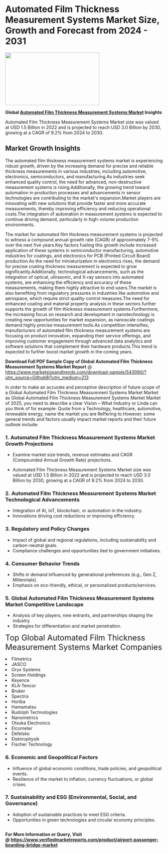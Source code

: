 <H1>Automated Film Thickness Measurement Systems Market Size, Growth and Forecast from 2024 - 2031</H1><img class="aligncenter size-medium wp-image-584254" src="https://thirdeyenews.in/wp-content/uploads/2024/09/Global-Market-Research-300x168.jpeg" alt="" width="300" height="168" /><p><strong>Global&nbsp;<a href="https://www.marketsizeandtrends.com/download-sample/543090/?utm_source=Github8j?utm_medium=213">Automated Film Thickness Measurement Systems Market</a> Insights</strong></p><p>Automated Film Thickness Measurement Systems Market size was valued at USD 1.5 Billion in 2022 and is projected to reach USD 3.0 Billion by 2030, growing at a CAGR of 9.2% from 2024 to 2030.</p><p><h2>Market Growth Insights</h2> <p>The automated film thickness measurement systems market is experiencing robust growth, driven by the increasing demand for precise and reliable thickness measurements in various industries, including automotive, electronics, semiconductors, and manufacturing.As industries seek enhanced quality control, the need for advanced, non-destructive measurement systems is rising.Additionally, the growing trend toward automation in production processes and advancements in sensor technologies are contributing to the market's expansion.Market players are innovating with new solutions that provide faster and more accurate measurements, thereby improving efficiency and reducing operational costs.The integration of automation in measurement systems is expected to continue driving demand, particularly in high-volume production environments.</p> <p>The market for automated film thickness measurement systems is projected to witness a compound annual growth rate (CAGR) of approximately 7-9% over the next five years.Key factors fueling this growth include increased application of these systems in semiconductor manufacturing, automotive industries for coatings, and electronics for PCB (Printed Circuit Board) production.As the need for miniaturization in electronics rises, the demand for precise coating thickness measurement is expected to grow significantly.Additionally, technological advancements, such as the integration of optical, ultrasonic, and X-ray sensors into automated systems, are enhancing the efficiency and accuracy of these measurements, making them highly attractive to end-users.The market is also benefiting from regulatory pressures in industries like automotive and aerospace, which require strict quality control measures.The need for enhanced coating and material property analysis in these sectors further supports the growth of film thickness measurement systems.Furthermore, the increasing focus on research and development in nanotechnology is creating new opportunities for market expansion, as nanoscale coatings demand highly precise measurement tools.As competition intensifies, manufacturers of automated film thickness measurement systems are focusing on product innovation, expanding their service offerings, and improving customer engagement through advanced data analytics and software solutions that complement their hardware products.This trend is expected to further boost market growth in the coming years.<p><span class=""><strong>Download Full PDF Sample Copy of Global Automated Film Thickness Measurement Systems Market Report</strong> @ <a href="https://www.marketsizeandtrends.com/download-sample/543090/?utm_source=Github8j?utm_medium=213" target="_blank">https://www.marketsizeandtrends.com/download-sample/543090/?utm_source=Github8j?utm_medium=213</a></span></p><p>In order to make an accurate and perceptive description of future scope of a Global&nbsp;Automated Film Thickness Measurement Systems Market Market as Global&nbsp;Automated Film Thickness Measurement Systems Market Market of 2025, you need to describe a clear Vision &ndash; What Industry or Linda can you think of for example: Quote from a Technology, healthcare, automotive, renewable energy, name the market you are Reffering to.However, some general trends and factors usually impact market reports and their future outlook include:</p><h3>1.&nbsp;<strong>Automated Film Thickness Measurement Systems Market Growth Projections</strong></h3><ul><li>Examine market size trends, revenue estimates and CAGR (Compounded Annual Growth Rate) projections.</li><li><p>Automated Film Thickness Measurement Systems Market size was valued at USD 1.5 Billion in 2022 and is projected to reach USD 3.0 Billion by 2030, growing at a CAGR of 9.2% from 2024 to 2030.</p></li></ul><h3>2.&nbsp;<strong>Automated Film Thickness Measurement Systems Market Technological Advancements</strong></h3><ul><li>Integration of AI, IoT, blockchain, or automation in the industry.</li><li>Innovations driving cost reductions or improving efficiency.</li></ul><h3>3.&nbsp;<strong>Regulatory and Policy Changes</strong></h3><ul><li>Impact of global and regional regulations, including sustainability and carbon-neutral goals.</li><li>Compliance challenges and opportunities tied to government initiatives.</li></ul><h3>4.&nbsp;<strong>Consumer Behavior Trends</strong></h3><ul><li>Shifts in demand influenced by generational preferences (e.g., Gen Z, Millennials).</li><li>Emphasis on eco-friendly, ethical, or personalized products/services.</li></ul><h3>5.&nbsp;<strong>Global Automated Film Thickness Measurement Systems Market Competitive Landscape</strong></h3><ul><li>Analysis of key players, new entrants, and partnerships shaping the industry.</li><li>Strategies for differentiation and market penetration.</li></ul><p data-pm-slice="1 1 []"><span style="color: inherit; font-family: inherit; font-size: 25px;">Top Global Automated Film Thickness Measurement Systems Market Companies</span></p><div class="" data-test-id=""><p><li>Filmetrics</li><li> JASCO</li><li> Oryx Systems</li><li> Screen Holdings</li><li> Keyence</li><li> KLA-Tencor</li><li> Bruker</li><li> Spectris</li><li> Horiba</li><li> Hamamatsu</li><li> Rudolph Technologies</li><li> Nanometrics</li><li> Otsuka Electronics</li><li> Elcometer</li><li> Defelsko</li><li> Elektrophysik</li><li> Fischer Technology</li></p></div><h3>6.&nbsp;<strong>Economic and Geopolitical Factors</strong></h3><ul><li>Influence of global economic conditions, trade policies, and geopolitical events.</li><li>Resilience of the market to inflation, currency fluctuations, or global crises.</li></ul><h3>7.&nbsp;<strong>Sustainability and ESG (Environmental, Social, and Governance)</strong></h3><ul><li>Adoption of sustainable practices to meet ESG criteria.</li><li>Opportunities in green technologies and circular economy principles.</li></ul><h2><strong style="font-size: 14px;">For More Information or Query, Visit @&nbsp;</strong><a style="background-color: #ffffff; font-size: 14px;" href="https://www.marketsizeandtrends.com/report/automated-film-thickness-measurement-systems-market/" target="_blank">https://www.verifiedmarketreports.com/product/airport-passenger-boarding-bridge-market</a></h2>